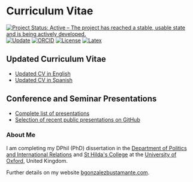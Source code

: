# Curriculum Vitae

[![Project Status: Active – The project has reached a stable, usable state and is being actively developed.](https://www.repostatus.org/badges/latest/active.svg)](https://github.com/bgonzalezbustamante/CV-XeLaTeX/blob/master/STATUS.md) [![Update](https://img.shields.io/badge/latest%20update-October%202022-orange.svg)](https://github.com/bgonzalezbustamante/CV-XeLaTeX/blob/master/CV-Gonzalez-Bustamante.pdf) [![ORCID](https://img.shields.io/badge/ORCID%20iD-0000--0003--1510--6820-brightgreen.svg)](http://orcid.org/0000-0003-1510-6820) [![License](https://img.shields.io/badge/license-LPPL%20v1.3c-black)](https://github.com/bgonzalezbustamante/CV-XeLaTeX/blob/master/LICENSE.md) [![Latex](https://img.shields.io/badge/made%20with-LaTeX-1f425f.svg)](https://www.latex-project.org/) 

## Updated Curriculum Vitae

- [Updated CV in English](https://github.com/bgonzalezbustamante/CV-XeLaTeX/blob/master/CV-Gonzalez-Bustamante.pdf)
- [Updated CV in Spanish](https://github.com/bgonzalezbustamante/CV-XeLaTeX/blob/master/spanish/CV-Gonzalez-Bustamante.pdf)

## Conference and Seminar Presentations

- [Complete list of presentations](https://github.com/bgonzalezbustamante/CV-XeLaTeX/blob/master/Conferences-Gonzalez-Bustamante.pdf)
- [Selection of recent public presentations on GitHub](https://bgonzalezbustamante.github.io/Public-Presentations/)

### About Me

I am completing my DPhil (PhD) dissertation in the [Department of Politics and International Relations](https://www.politics.ox.ac.uk/) and [St Hilda's College](https://www.sthildas.ox.ac.uk/) at the [University of Oxford](http://www.ox.ac.uk/), United Kingdom.

Further details on my website [bgonzalezbustamante.com](https://bgonzalezbustamante.com/).
